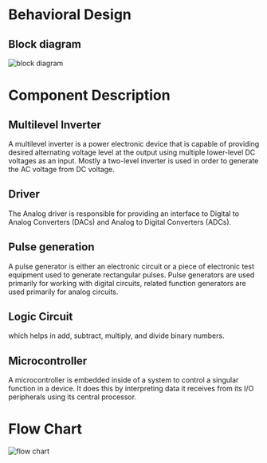 # Behavioral Design

## Block diagram
![block diagram](https://user-images.githubusercontent.com/98802184/153200156-6ef848b2-ec3c-4c51-8783-780b5f22610c.PNG)
# Component Description

## Multilevel Inverter
A multilevel inverter is a power electronic device that is capable of providing desired alternating voltage level at the output using multiple lower-level DC voltages as an input. Mostly a two-level inverter is used in order to generate the AC voltage from DC voltage.
## Driver
The Analog driver is responsible for providing an interface to Digital to Analog Converters (DACs) and Analog to Digital Converters (ADCs). 

## Pulse generation
A pulse generator is either an electronic circuit or a piece of electronic test equipment used to generate rectangular pulses. Pulse generators are used primarily for working with digital circuits, related function generators are used primarily for analog circuits.

## Logic Circuit
which helps in add, subtract, multiply, and divide binary numbers.

## Microcontroller
A microcontroller is embedded inside of a system to control a singular function in a device. It does this by interpreting data it receives from its I/O peripherals using its central processor.


# Flow Chart
![flow chart](https://user-images.githubusercontent.com/98802184/152681969-71c4fdd6-d8a9-4860-8bf6-78f82ddf2822.PNG)
